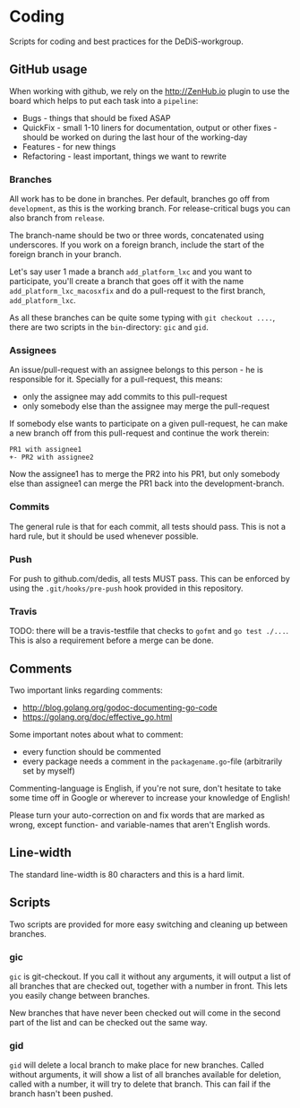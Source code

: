 # Coding

Scripts for coding and best practices for the DeDiS-workgroup.

## GitHub usage

When working with github, we rely on the http://ZenHub.io plugin to use the 
 board which helps to put each task into a ```pipeline```:

- Bugs - things that should be fixed ASAP
- QuickFix - small 1-10 liners for documentation, output or other fixes - 
 should be worked on during the last hour of the working-day
- Features - for new things
- Refactoring - least important, things we want to rewrite

### Branches

All work has to be done in branches. Per default, branches go off from 
```development```, as this is the working branch. For release-critical bugs 
you can also branch from ```release```.

The branch-name should be two or three words, concatenated using underscores.
 If you work on a foreign branch, include the start of the foreign branch in 
 your branch.
 
Let's say user 1 made a branch ```add_platform_lxc``` and you want to 
participate, you'll create a branch that goes off it with the name 
```add_platform_lxc_macosxfix``` and do a pull-request to the first branch, 
```add_platform_lxc```.
 
As all these branches can be quite some typing with ```git checkout ....```, 
there are two scripts in the ```bin```-directory: ```gic``` and ```gid```.

### Assignees

An issue/pull-request with an assignee belongs to this person - he is 
 responsible for it. Specially for a pull-request, this means:

- only the assignee may add commits to this pull-request
- only somebody else than the assignee may merge the pull-request

If somebody else wants to participate on a given pull-request, he can make a 
 new branch off from this pull-request and continue the work therein:

```
PR1 with assignee1
+- PR2 with assignee2
```

Now the assignee1 has to merge the PR2 into his PR1, but only somebody else 
 than assignee1 can merge the PR1 back into the development-branch.

### Commits

The general rule is that for each commit, all tests should pass. This is not
  a hard rule, but it should be used whenever possible.

### Push

For push to github.com/dedis, all tests MUST pass. This can be enforced by
 using the ```.git/hooks/pre-push``` hook provided in this repository.

### Travis

TODO: there will be a travis-testfile that checks to ```gofmt``` and
 ```go test ./...```. This is also a requirement before a merge can be done.

## Comments

Two important links regarding comments:

- http://blog.golang.org/godoc-documenting-go-code
- https://golang.org/doc/effective_go.html

Some important notes about what to comment:

- every function should be commented
- every package needs a comment in the ```packagename.go```-file (arbitrarily
 set by myself)
 
Commenting-language is English, if you're not sure, don't hesitate to take 
some time off in Google or wherever to increase your knowledge of English!

Please turn your auto-correction on and fix words that are marked as wrong, 
except function- and variable-names that aren't English words.

## Line-width

The standard line-width is 80 characters and this is a hard limit.

## Scripts

Two scripts are provided for more easy switching and cleaning up between 
branches.

### gic

```gic``` is git-checkout. If you call it without any arguments, it will 
output a list of all branches that are checked out, together with a number in
 front. This lets you easily change between branches.

New branches that have never been checked out will come in the second part of
 the list and can be checked out the same way.

### gid

```gid``` will delete a local branch to make place for new branches. Called 
without arguments, it will show a list of all branches available for 
deletion, called with a number, it will try to delete that branch. This can 
fail if the branch hasn't been pushed.